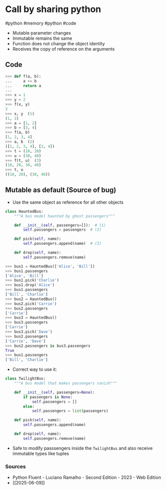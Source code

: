 # Call by sharing python
#python #memory #python #code

- Mutable parameter changes
- Immutable remains the same
- Function does not change the object identity
- Receives the copy of reference on the arguments

## Code

```python
>>> def f(a, b):
...     a += b
...     return a
...
>>> x = 1
>>> y = 2
>>> f(x, y)
3
>>> x, y  (1)
(1, 2)
>>> a = [1, 2]
>>> b = [3, 4]
>>> f(a, b)
[1, 2, 3, 4]
>>> a, b  (2)
([1, 2, 3, 4], [3, 4])
>>> t = (10, 20)
>>> u = (30, 40)
>>> f(t, u)  (3)
(10, 20, 30, 40)
>>> t, u
((10, 20), (30, 40))
```

## Mutable as default (Source of bug)

- Use the same object as reference for all other objects
```python
class HauntedBus:
    """A bus model haunted by ghost passengers"""

    def __init__(self, passengers=[]):  # (1)
        self.passengers = passengers  # (2)

    def pick(self, name):
        self.passengers.append(name)  # (3)

    def drop(self, name):
        self.passengers.remove(name)

>>> bus1 = HauntedBus(['Alice', 'Bill'])
>>> bus1.passengers
['Alice', 'Bill']
>>> bus1.pick('Charlie')
>>> bus1.drop('Alice')
>>> bus1.passengers
['Bill', 'Charlie']
>>> bus2 = HauntedBus()
>>> bus2.pick('Carrie')
>>> bus2.passengers
['Carrie']
>>> bus3 = HauntedBus()
>>> bus3.passengers
['Carrie']
>>> bus3.pick('Dave')
>>> bus2.passengers
['Carrie', 'Dave']
>>> bus2.passengers is bus3.passengers
True
>>> bus1.passengers
['Bill', 'Charlie']
```
- Correct way to use it:
```python
class TwilightBus:
    """A bus model that makes passengers vanish"""

    def __init__(self, passengers=None):
        if passengers is None:
            self.passengers = []
        else:
            self.passengers = list(passengers)

    def pick(self, name):
        self.passengers.append(name)

    def drop(self, name):
        self.passengers.remove(name)
```
- Safe to modify passsengers inside the `TwilightBus` and also receive immutable types like tuples

### Sources
- Python Fluent - Luciano Ramalho - Second Edition - 2023 - Web Edition
- [[2025-06-09]]
